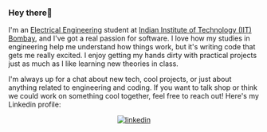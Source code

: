 ### Hey there👋
I'm an [Electrical Engineering](https://www.ee.iitb.ac.in/web/index.php) student at [Indian Institute of Technology (IIT) Bombay](https://www.iitb.ac.in/), and I've got a real passion for software. I love how my studies in engineering help me understand how things work, but it's writing code that gets me really excited. I enjoy getting my hands dirty with practical projects just as much as I like learning new theories in class.

I'm always up for a chat about new tech, cool projects, or just about anything related to engineering and coding. If you want to talk shop or think we could work on something cool together, feel free to reach out!
Here's my Linkedin profile:
<div align="center">
<a href="https://www.linkedin.com/in/adityabyju/" target="_blank">
<img src=https://img.shields.io/badge/linkedin-%231E77B5.svg?&style=for-the-badge&logo=linkedin&logoColor=white&labelColor=0e76a8&color=0e76a8  alt=linkedin style="margin-bottom: 5px;" />
</a>
</div>
